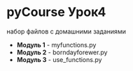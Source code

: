 # pyCourse Урок4

набор файлов с домашними заданиями

+ **Модуль 1** - myfunctions.py
+ **Модуль 2** - borndayforewer.py
+ **Модуль 3** - use_functions.py
